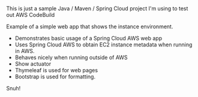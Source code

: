 # 
This is just a sample Java / Maven / Spring Cloud project I'm using to test out AWS CodeBuild           
    
Example of a simple web app that shows the instance environment.    
- Demonstrates basic usage of a Spring Cloud AWS web app     
- Uses Spring Cloud AWS to obtain EC2 instance metadata when running in AWS.         
- Behaves nicely when running outside of AWS    
- Show actuator     
- Thymeleaf is used for web pages      
- Bootstrap is used for formatting.    
   
Snuh! 
       
 

